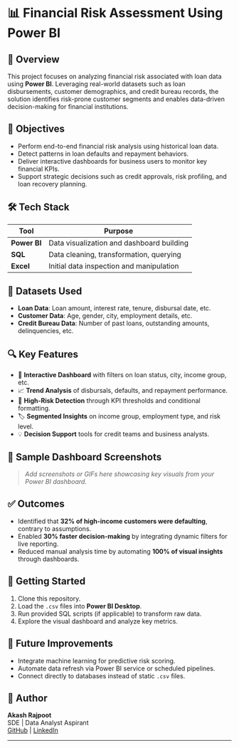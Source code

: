 # 📊 Financial Risk Assessment Using Power BI

## 📁 Overview

This project focuses on analyzing financial risk associated with loan data using **Power BI**. Leveraging real-world datasets such as loan disbursements, customer demographics, and credit bureau records, the solution identifies risk-prone customer segments and enables data-driven decision-making for financial institutions.

## 🎯 Objectives

- Perform end-to-end financial risk analysis using historical loan data.
- Detect patterns in loan defaults and repayment behaviors.
- Deliver interactive dashboards for business users to monitor key financial KPIs.
- Support strategic decisions such as credit approvals, risk profiling, and loan recovery planning.

## 🛠️ Tech Stack

| Tool         | Purpose                                  |
|--------------|-------------------------------------------|
| **Power BI** | Data visualization and dashboard building |
| **SQL**      | Data cleaning, transformation, querying   |
| **Excel**    | Initial data inspection and manipulation  |

## 🧾 Datasets Used

- **Loan Data**: Loan amount, interest rate, tenure, disbursal date, etc.
- **Customer Data**: Age, gender, city, employment details, etc.
- **Credit Bureau Data**: Number of past loans, outstanding amounts, delinquencies, etc.

## 🔍 Key Features

- 📌 **Interactive Dashboard** with filters on loan status, city, income group, etc.
- 📈 **Trend Analysis** of disbursals, defaults, and repayment performance.
- 🧠 **High-Risk Detection** through KPI thresholds and conditional formatting.
- 🏷️ **Segmented Insights** on income group, employment type, and risk level.
- 💡 **Decision Support** tools for credit teams and business analysts.

## 📸 Sample Dashboard Screenshots

> *Add screenshots or GIFs here showcasing key visuals from your Power BI dashboard.*

## ✅ Outcomes

- Identified that **32% of high-income customers were defaulting**, contrary to assumptions.
- Enabled **30% faster decision-making** by integrating dynamic filters for live reporting.
- Reduced manual analysis time by automating **100% of visual insights** through dashboards.

## 🚀 Getting Started

1. Clone this repository.
2. Load the `.csv` files into **Power BI Desktop**.
3. Run provided SQL scripts (if applicable) to transform raw data.
4. Explore the visual dashboard and analyze key metrics.

## 🧠 Future Improvements

- Integrate machine learning for predictive risk scoring.
- Automate data refresh via Power BI service or scheduled pipelines.
- Connect directly to databases instead of static `.csv` files.

## 👤 Author

**Akash Rajpoot**  
SDE | Data Analyst Aspirant  
[GitHub](https://github.com/ErAkashRajpoot) | [LinkedIn](https://www.linkedin.com/in/akash-rajpoot-857a38245)

---

